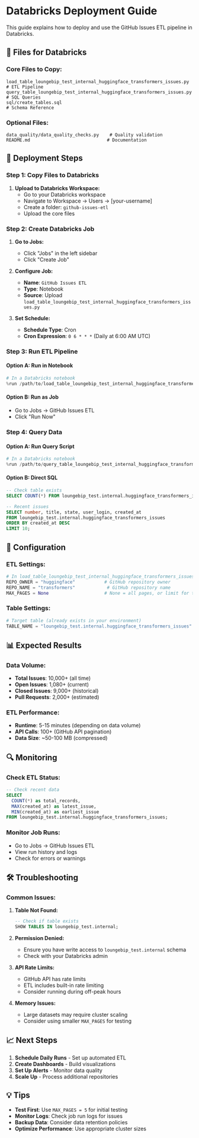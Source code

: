 # Databricks Deployment Guide

This guide explains how to deploy and use the GitHub Issues ETL pipeline in Databricks.

## 📁 Files for Databricks

### **Core Files to Copy:**
```
load_table_loungebip_test_internal_huggingface_transformers_issues.py    # ETL Pipeline
query_table_loungebip_test_internal_huggingface_transformers_issues.py  # SQL Queries
sql/create_tables.sql                                                    # Schema Reference
```

### **Optional Files:**
```
data_quality/data_quality_checks.py    # Quality validation
README.md                             # Documentation
```

## 🚀 Deployment Steps

### **Step 1: Copy Files to Databricks**
1. **Upload to Databricks Workspace:**
   - Go to your Databricks workspace
   - Navigate to Workspace → Users → [your-username]
   - Create a folder: `github-issues-etl`
   - Upload the core files

### **Step 2: Create Databricks Job**
1. **Go to Jobs:**
   - Click "Jobs" in the left sidebar
   - Click "Create Job"

2. **Configure Job:**
   - **Name**: `GitHub Issues ETL`
   - **Type**: Notebook
   - **Source**: Upload `load_table_loungebip_test_internal_huggingface_transformers_issues.py`

3. **Set Schedule:**
   - **Schedule Type**: Cron
   - **Cron Expression**: `0 6 * * *` (Daily at 6:00 AM UTC)

### **Step 3: Run ETL Pipeline**

#### **Option A: Run in Notebook**
```python
# In a Databricks notebook
%run /path/to/load_table_loungebip_test_internal_huggingface_transformers_issues.py
```

#### **Option B: Run as Job**
- Go to Jobs → GitHub Issues ETL
- Click "Run Now"

### **Step 4: Query Data**

#### **Option A: Run Query Script**
```python
# In a Databricks notebook
%run /path/to/query_table_loungebip_test_internal_huggingface_transformers_issues.py
```

#### **Option B: Direct SQL**
```sql
-- Check table exists
SELECT COUNT(*) FROM loungebip_test.internal.huggingface_transformers_issues;

-- Recent issues
SELECT number, title, state, user_login, created_at
FROM loungebip_test.internal.huggingface_transformers_issues
ORDER BY created_at DESC
LIMIT 10;
```

## 🔧 Configuration

### **ETL Settings:**
```python
# In load_table_loungebip_test_internal_huggingface_transformers_issues.py
REPO_OWNER = "huggingface"           # GitHub repository owner
REPO_NAME = "transformers"            # GitHub repository name
MAX_PAGES = None                     # None = all pages, or limit for testing
```

### **Table Settings:**
```python
# Target table (already exists in your environment)
TABLE_NAME = "loungebip_test.internal.huggingface_transformers_issues"
```

## 📊 Expected Results

### **Data Volume:**
- **Total Issues**: 10,000+ (all time)
- **Open Issues**: 1,080+ (current)
- **Closed Issues**: 9,000+ (historical)
- **Pull Requests**: 2,000+ (estimated)

### **ETL Performance:**
- **Runtime**: 5-15 minutes (depending on data volume)
- **API Calls**: 100+ (GitHub API pagination)
- **Data Size**: ~50-100 MB (compressed)

## 🔍 Monitoring

### **Check ETL Status:**
```sql
-- Check recent data
SELECT 
  COUNT(*) as total_records,
  MAX(created_at) as latest_issue,
  MIN(created_at) as earliest_issue
FROM loungebip_test.internal.huggingface_transformers_issues;
```

### **Monitor Job Runs:**
- Go to Jobs → GitHub Issues ETL
- View run history and logs
- Check for errors or warnings

## 🛠️ Troubleshooting

### **Common Issues:**

1. **Table Not Found:**
   ```sql
   -- Check if table exists
   SHOW TABLES IN loungebip_test.internal;
   ```

2. **Permission Denied:**
   - Ensure you have write access to `loungebip_test.internal` schema
   - Check with your Databricks admin

3. **API Rate Limits:**
   - GitHub API has rate limits
   - ETL includes built-in rate limiting
   - Consider running during off-peak hours

4. **Memory Issues:**
   - Large datasets may require cluster scaling
   - Consider using smaller `MAX_PAGES` for testing

## 📈 Next Steps

1. **Schedule Daily Runs** - Set up automated ETL
2. **Create Dashboards** - Build visualizations
3. **Set Up Alerts** - Monitor data quality
4. **Scale Up** - Process additional repositories

## 💡 Tips

- **Test First**: Use `MAX_PAGES = 5` for initial testing
- **Monitor Logs**: Check job run logs for issues
- **Backup Data**: Consider data retention policies
- **Optimize Performance**: Use appropriate cluster sizes
